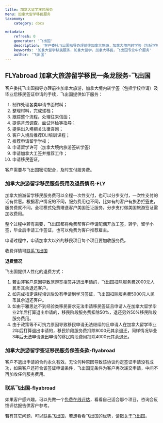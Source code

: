 ```yaml
---
title: 加拿大留学移民服务
menu: 加拿大留学移民服务
taxonomy:
    category: docs

metadata:
    refresh: 0
    generator: '飞出国'
    description: '客户委托飞出国指导办理前往加拿大旅游，加拿大境内转学签（包括学校申请）及毕业后移民签证申请的手续，作为专业靠谱的移民中介，飞出国提供让客户安心省心的加拿大留学移民服务，帮助客户快速有效地拿到加拿大留学移民签证'
    keywords: '加拿大留学移民服务，加拿大留学，加拿大移民，飞出国专业中介服务'
    author: '飞出国'
---
```


## FLYabroad 加拿大旅游留学移民一条龙服务-飞出国

客户委托飞出国指导办理前往加拿大旅游，加拿大境内转学签（包括学校申请）及毕业后移民签证申请的手续，飞出国提供如下服务：

1. 制作处理各类申请书面材料；
2. 整理材料，完成递档；
3. 跟踪整个流程，处理往来信函；
4. 提供背景调查，面试体检等指导；
5. 提供出入境相关法律咨询；
6. 客户入境后推荐DLI培训课程；
7. 推荐申请留学学校；
8. 申请留学许可（加拿大境内旅游签转学签）
9. 申请加拿大工签并推荐工作；
10. 申请移民签证。

客户需要与飞出国密切配合，及时支付服务费。

### 加拿大旅游留学移民服务费用及退费情况-FLY

加拿大旅游留学移民服务费可以全程一次性支付，也可以分步支付，一次性支付的话有优惠。根据客户情况的不同，服务费用也不同，比如有的客户有旅游拒签史，服务费就不同。全程模式免费赠送客户美国签证服务，分步支付做美国旅游签证需加收费用。

整个过程中若有需要，飞出国都将免费帮客户申请配偶开放工签，转学，留学小签，毕业后申请工作签证，也可以免费为客户推荐雇主。

申请过程中，申请加拿大以外的移民项目每个项目要加收服务费。

收费详情可[联系飞出国]

**退费情况**

飞出国提供人性化的退费方式：

1. 若由非客户原因导致旅游签拒签并退出申请的，飞出国扣除服务费2000元人民币其余退还客户。
2. 如完成指定课程培训后没有申请到学习签证，飞出国扣除服务费5000元人民币其余退还客户。
3. 如由于雅思达不到经验类移民要求无法申请移民签证且申请人在加拿大留学毕业2年后打算退出申请的，移民阶段服务费扣除50%，退还另外50%移民阶段服务费用。
4. 由于政策等不可抗力原因导致移民申请无法继续的且申请人在加拿大留学毕业2年后打算退出申请的，移民阶段服务费扣除8000元其余退还，同样情况毕业3年后无法申请退出申请的移民阶段费用扣除4000元其余退还。

### 加拿大旅游留学签证移民服务保签条款-flyabroad

客户不退出申请的合约永久有效。无论何种原因导致该协议约定签证申请没有成功，如果客户还符合该签证申请条件，飞出国无条件为客户再次递交申请，中间不再加收任何服务费用。

### 联系飞出国-flyabroad

如果客户感兴趣，可以先做一个[免费在线评估]，看看自己适合那个项目，咨询会反馈评估报告供客户参考。

若有其它问题，可以[联系飞出国]，若想看看飞出国的优势，请戳[关于飞出国]。

[免费在线评估]:http://pg.flyabroadvisa.com/?target=blank
[联系飞出国]:http://flyabroad.me/contact/?target=blank 
[关于飞出国]:http://flyabroad.me/?target=blank

